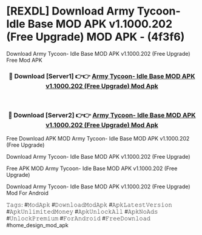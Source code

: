 # [REXDL] Download Army Tycoon- Idle Base MOD APK v1.1000.202 (Free Upgrade) MOD APK - (4f3f6)
Download Army Tycoon- Idle Base MOD APK v1.1000.202 (Free Upgrade) Free Mod APK

<div align="center">
<h3>🔴 Download [Server1] 👉👉 <a href="https://apk-comot.site?title=Army_Tycoon-_Idle_Base_MOD_APK_v1.1000.202_(Free_Upgrade)">Army Tycoon- Idle Base MOD APK v1.1000.202 (Free Upgrade) Mod Apk</a></h3><br>

<h3>🔴 Download [Server2] 👉👉 <a href="https://apk-comot.site?title=Army_Tycoon-_Idle_Base_MOD_APK_v1.1000.202_(Free_Upgrade)">Army Tycoon- Idle Base MOD APK v1.1000.202 (Free Upgrade) Mod Apk</a></h3>
</div>


Free Download APK MOD Army Tycoon- Idle Base MOD APK v1.1000.202 (Free Upgrade)

Download Army Tycoon- Idle Base MOD APK v1.1000.202 (Free Upgrade) 

Free APK MOD Army Tycoon- Idle Base MOD APK v1.1000.202 (Free Upgrade) 

Download Army Tycoon- Idle Base MOD APK v1.1000.202 (Free Upgrade) Mod For Android

𝚃𝚊𝚐𝚜: #𝙼𝚘𝚍𝙰𝚙𝚔 #𝙳𝚘𝚠𝚗𝚕𝚘𝚊𝚍𝙼𝚘𝚍𝙰𝚙𝚔 #𝙰𝚙𝚔𝙻𝚊𝚝𝚎𝚜𝚝𝚅𝚎𝚛𝚜𝚒𝚘𝚗 #𝙰𝚙𝚔𝚄𝚗𝚕𝚒𝚖𝚒𝚝𝚎𝚍𝙼𝚘𝚗𝚎𝚢 #𝙰𝚙𝚔𝚄𝚗𝚕𝚘𝚌𝚔𝙰𝚕𝚕 #𝙰𝚙𝚔𝙽𝚘𝙰𝚍𝚜 #𝚄𝚗𝚕𝚘𝚌𝚔𝙿𝚛𝚎𝚖𝚒𝚞𝚖 #𝙵𝚘𝚛𝙰𝚗𝚍𝚛𝚘𝚒𝚍 #𝙵𝚛𝚎𝚎𝙳𝚘𝚠𝚗𝚕𝚘𝚊𝚍 #home_design_mod_apk